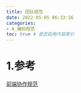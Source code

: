 ```yaml
---
title: 团队规范
date: 2022-05-05 06:33:16
categories:
- A_编码规范
toc: true # 是否启用内容索引
---
```


# 1.参考

[前端协作规范](https://juejin.cn/post/6844903897610321934#heading-49)